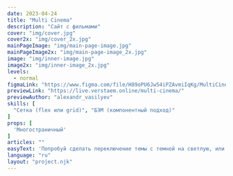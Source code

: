 ```yaml
---
date: 2023-04-24
title: "Multi Cinema"
description: "Сайт с фильмами"
cover: "img/cover.jpg"
cover2x: "img/cover_2x.jpg"
mainPageImage: "img/main-page-image.jpg"
mainPageImage2x: "img/main-page-image_2x.jpg"
image: "img/inner-image.jpg"
image2x: "img/inner-image_2x.jpg"
levels:
  - normal
figmaLink: "https://www.figma.com/file/H89oPU6Jw54iPZAvmiIqKg/MultiCinema?node-id=1%3A493&t=uu0RVVfROHS9MkSb-1"
previewLink: "https://live.verstaem.online/multi-cinema/"
previewAuthor: "alexandr_vasilyev"
skills: [
  "Сетка (flex или grid)", "БЭМ (компонентный подход)"
]
props: [
  'Многостраничный'
]
articles: ""
easyText: 'Попробуй сделать переключение темы с темной на светлую, или же сделать подгрузку данных из Kinopoisk API'
language: "ru"
layout: "project.njk"
---
```

